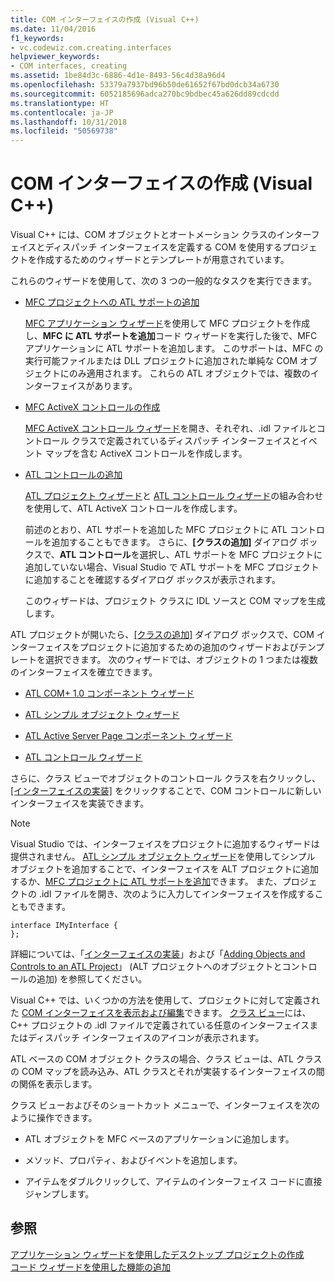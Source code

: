 ```yaml
---
title: COM インターフェイスの作成 (Visual C++)
ms.date: 11/04/2016
f1_keywords:
- vc.codewiz.com.creating.interfaces
helpviewer_keywords:
- COM interfaces, creating
ms.assetid: 1be84d3c-6886-4d1e-8493-56c4d38a96d4
ms.openlocfilehash: 53379a7937bd96b50de61652f67bd0dcb34a6730
ms.sourcegitcommit: 6052185696adca270bc9bdbec45a626dd89cdcdd
ms.translationtype: HT
ms.contentlocale: ja-JP
ms.lasthandoff: 10/31/2018
ms.locfileid: "50569738"
---
```

# <a name="creating-a-com-interface-visual-c"></a>COM インターフェイスの作成 (Visual C++)

Visual C++ には、COM オブジェクトとオートメーション クラスのインターフェイスとディスパッチ インターフェイスを定義する COM を使用するプロジェクトを作成するためのウィザードとテンプレートが用意されています。

これらのウィザードを使用して、次の 3 つの一般的なタスクを実行できます。

- [MFC プロジェクトへの ATL サポートの追加](../mfc/reference/adding-atl-support-to-your-mfc-project.md)

   [MFC アプリケーション ウィザード](../mfc/reference/mfc-application-wizard.md)を使用して MFC プロジェクトを作成し、**MFC に ATL サポートを追加**コード ウィザードを実行した後で、MFC アプリケーションに ATL サポートを追加します。 このサポートは、MFC の実行可能ファイルまたは DLL プロジェクトに追加された単純な COM オブジェクトにのみ適用されます。 これらの ATL オブジェクトでは、複数のインターフェイスがあります。

- [MFC ActiveX コントロールの作成](../mfc/reference/creating-an-mfc-activex-control.md)

   [MFC ActiveX コントロール ウィザード](../mfc/reference/mfc-activex-control-wizard.md)を開き、それぞれ、.idl ファイルとコントロール クラスで定義されているディスパッチ インターフェイスとイベント マップを含む ActiveX コントロールを作成します。

- [ATL コントロールの追加](../atl/reference/adding-an-atl-control.md)

   [ATL プロジェクト ウィザード](../atl/reference/atl-project-wizard.md)と [ATL コントロール ウィザード](../atl/reference/atl-control-wizard.md)の組み合わせを使用して、ATL ActiveX コントロールを作成します。

   前述のとおり、ATL サポートを追加した MFC プロジェクトに ATL コントロールを追加することもできます。 さらに、**[クラスの追加]** ダイアログ ボックスで、**ATL コントロール**を選択し、ATL サポートを MFC プロジェクトに追加していない場合、Visual Studio で ATL サポートを MFC プロジェクトに追加することを確認するダイアログ ボックスが表示されます。

   このウィザードは、プロジェクト クラスに IDL ソースと COM マップを生成します。

ATL プロジェクトが開いたら、[[クラスの追加]](../ide/add-class-dialog-box.md) ダイアログ ボックスで、COM インターフェイスをプロジェクトに追加するための追加のウィザードおよびテンプレートを選択できます。 次のウィザードでは、オブジェクトの 1 つまたは複数のインターフェイスを確立できます。

- [ATL COM+ 1.0 コンポーネント ウィザード](../atl/reference/atl-com-plus-1-0-component-wizard.md)

- [ATL シンプル オブジェクト ウィザード](../atl/reference/atl-simple-object-wizard.md)

- [ATL Active Server Page コンポーネント ウィザード](../atl/reference/atl-active-server-page-component-wizard.md)

- [ATL コントロール ウィザード](../atl/reference/atl-control-wizard.md)

さらに、クラス ビューでオブジェクトのコントロール クラスを右クリックし、[[インターフェイスの実装]](../ide/implement-interface-wizard.md) をクリックすることで、COM コントロールに新しいインターフェイスを実装できます。

> [!NOTE]
>  Visual Studio では、インターフェイスをプロジェクトに追加するウィザードは提供されません。 [ATL シンプル オブジェクト ウィザード](../atl/reference/atl-simple-object-wizard.md)を使用してシンプル オブジェクトを追加することで、インターフェイスを ALT プロジェクトに追加するか、[MFC プロジェクトに ATL サポートを追加](../mfc/reference/adding-atl-support-to-your-mfc-project.md)できます。 また、プロジェクトの .idl ファイルを開き、次のように入力してインターフェイスを作成することもできます。

```
interface IMyInterface {
};

```

詳細については、「[インターフェイスの実装](../ide/implementing-an-interface-visual-cpp.md)」および「[Adding Objects and Controls to an ATL Project](../atl/reference/adding-objects-and-controls-to-an-atl-project.md)」 (ALT プロジェクトへのオブジェクトとコントロールの追加) を参照してください。

Visual C++ では、いくつかの方法を使用して、プロジェクトに対して定義された [COM インターフェイスを表示および編集](../ide/editing-a-com-interface.md)できます。 [クラス ビュー](/visualstudio/ide/viewing-the-structure-of-code)には、C++ プロジェクトの .idl ファイルで定義されている任意のインターフェイスまたはディスパッチ インターフェイスのアイコンが表示されます。

ATL ベースの COM オブジェクト クラスの場合、クラス ビューは、ATL クラスの COM マップを読み込み、ATL クラスとそれが実装するインターフェイスの間の関係を表示します。

クラス ビューおよびそのショートカット メニューで、インターフェイスを次のように操作できます。

- ATL オブジェクトを MFC ベースのアプリケーションに追加します。

- メソッド、プロパティ、およびイベントを追加します。

- アイテムをダブルクリックして、アイテムのインターフェイス コードに直接ジャンプします。

## <a name="see-also"></a>参照

[アプリケーション ウィザードを使用したデスクトップ プロジェクトの作成](../ide/creating-desktop-projects-by-using-application-wizards.md)<br>
[コード ウィザードを使用した機能の追加](../ide/adding-functionality-with-code-wizards-cpp.md)